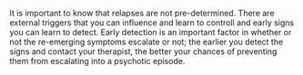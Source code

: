 It is important to know that relapses are not pre-determined. There are external
triggers that you can influence and learn to controll and early signs you can
learn to detect. Early detection is an important factor in whether or not the
re-emerging symptoms escalate or not; the earlier you detect the signs and
contact your therapist, the better your chances of preventing them from
escalating into a psychotic episode.